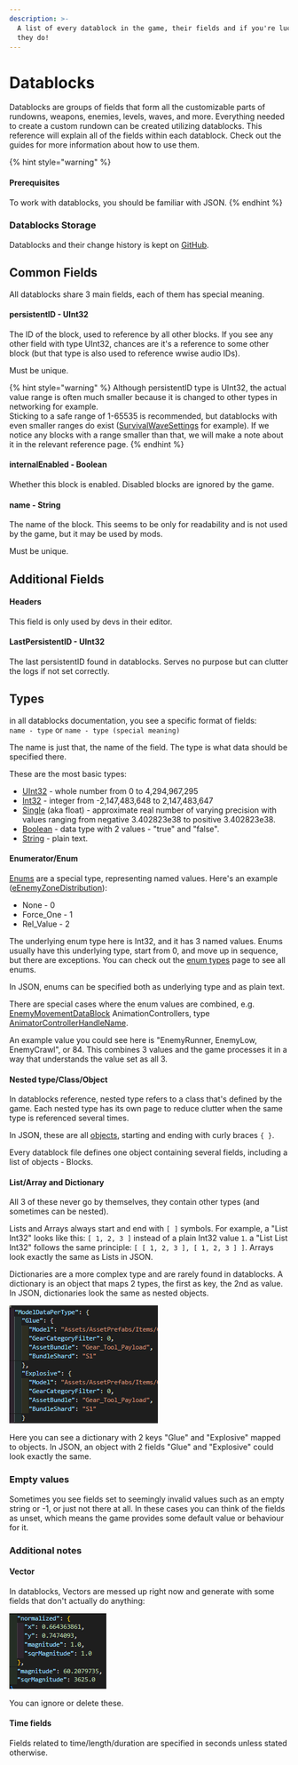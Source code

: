 ```yaml
---
description: >-
  A list of every datablock in the game, their fields and if you're lucky, what
  they do!
---
```


# Datablocks

Datablocks are groups of fields that form all the customizable parts of rundowns, weapons, enemies, levels, waves, and more. Everything needed to create a custom rundown can be created utilizing datablocks. This reference will explain all of the fields within each datablock. Check out the guides for more information about how to use them.

{% hint style="warning" %}
#### Prerequisites

To work with datablocks, you should be familiar with JSON.
{% endhint %}

### Datablocks Storage

Datablocks and their change history is kept on [GitHub](https://github.com/UntiIted/OriginalDataBlocks).

## Common Fields

All datablocks share 3 main fields, each of them has special meaning.

#### persistentID - UInt32

The ID of the block, used to reference by all other blocks. If you see any other field with type UInt32, chances are it's a reference to some other block (but that type is also used to reference wwise audio IDs).

Must be unique.

{% hint style="warning" %}
Although persistentID type is UInt32, the actual value range is often much smaller because it is changed to other types in networking for example.\
Sticking to a safe range of 1-65535 is recommended, but datablocks with even smaller ranges do exist ([SurvivalWaveSettings](main/survivalwavesettings.md) for example). If we notice any blocks with a range smaller than that, we will make a note about it in the relevant reference page.
{% endhint %}

#### internalEnabled - Boolean

Whether this block is enabled. Disabled blocks are ignored by the game.

#### name - String

The name of the block. This seems to be only for readability and is not used by the game, but it may be used by mods.

Must be unique.

## Additional Fields

#### Headers

This field is only used by devs in their editor.

#### LastPersistentID - UInt32

The last persistentID found in datablocks. Serves no purpose but can clutter the logs if not set correctly.

## Types

in all datablocks documentation, you see a specific format of fields:\
`name - type` or `name - type (special meaning)`

The name is just that, the name of the field. The type is what data should be specified there.

These are the most basic types:

* [UInt32](https://docs.microsoft.com/en-us/dotnet/api/system.uint32?view=net-6.0) - whole number from 0 to 4,294,967,295
* [Int32](https://docs.microsoft.com/en-us/dotnet/api/system.int32?view=net-6.0) - integer from -2,147,483,648 to 2,147,483,647
* [Single](https://docs.microsoft.com/en-us/dotnet/api/system.single?view=net-6.0) (aka float) - approximate real number of varying precision with values ranging from negative 3.402823e38 to positive 3.402823e38.
* [Boolean](https://docs.microsoft.com/en-us/dotnet/api/system.boolean?view=net-6.0) - data type with 2 values - "true" and "false".
* [String](https://docs.microsoft.com/en-us/dotnet/api/system.string?view=net-6.0) - plain text.

#### Enumerator/Enum

[Enums](https://docs.microsoft.com/en-us/dotnet/api/system.enum?view=net-6.0) are a special type, representing named values. Here's an example ([eEnemyZoneDistribution](../enum-types.md#eenemyzonedistribution)):

* None - 0
* Force\_One - 1
* Rel\_Value - 2

The underlying enum type here is Int32, and it has 3 named values. Enums usually have this underlying type, start from 0, and move up in sequence, but there are exceptions. You can check out the [enum types](../enum-types.md) page to see all enums.

In JSON, enums can be specified both as underlying type and as plain text.

There are special cases where the enum values are combined, e.g. [EnemyMovementDataBlock](enemymovement.md) AnimationControllers, type [AnimatorControllerHandleName](../enum-types.md#animatorcontrollerhandlename).

An example value you could see here is "EnemyRunner, EnemyLow, EnemyCrawl", or 84. This combines 3 values and the game processes it in a way that understands the value set as all 3.

#### Nested type/Class/Object

In datablocks reference, nested type refers to a class that's defined by the game. Each nested type has its own page to reduce clutter when the same type is referenced several times.

In JSON, these are all [objects](https://www.w3schools.com/js/js\_json\_objects.asp), starting and ending with curly braces `{ }`.

Every datablock file defines one object containing several fields, including a list of objects - Blocks.

#### List/Array and Dictionary

All 3 of these never go by themselves, they contain other types (and sometimes can be nested).

Lists and Arrays always start and end with `[ ]` symbols. For example, a "List Int32" looks like this: `[ 1, 2, 3 ]` instead of a plain Int32 value `1`. a "List List Int32" follows the same principle: `[ [ 1, 2, 3 ], [ 1, 2, 3 ] ]`. Arrays look exactly the same as Lists in JSON.

Dictionaries are a more complex type and are rarely found in datablocks. A dictionary is an object that maps 2 types, the first as key, the 2nd as value. In JSON, dictionaries look the same as nested objects.

![Example dictionary](<../../.gitbook/assets/image (3) (1).png>)

Here you can see a dictionary with 2 keys "Glue" and "Explosive" mapped to objects. In JSON, an object with 2 fields "Glue" and "Explosive" could look exactly the same.

### Empty values

Sometimes you see fields set to seemingly invalid values such as an empty string or -1, or just not there at all. In these cases you can think of the fields as unset, which means the game provides some default value or behaviour for it.

### Additional notes

#### Vector

In datablocks, Vectors are messed up right now and generate with some fields that don't actually do anything:

![Vectors fields that aren't supposed to be there](<../../.gitbook/assets/image (2).png>)

You can ignore or delete these.

#### Time fields

Fields related to time/length/duration are specified in seconds unless stated otherwise.
